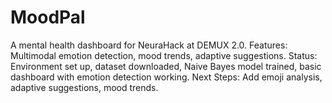 # MoodPal
A mental health dashboard for NeuraHack at DEMUX 2.0.
Features: Multimodal emotion detection, mood trends, adaptive suggestions.
Status: Environment set up, dataset downloaded, Naive Bayes model trained, basic dashboard with emotion detection working.
Next Steps: Add emoji analysis, adaptive suggestions, mood trends.